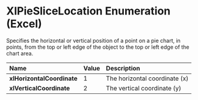 
# XlPieSliceLocation Enumeration (Excel)

Specifies the horizontal or vertical position of a point on a pie chart, in points, from the top or left edge of the object to the top or left edge of the chart area.



|**Name**|**Value**|**Description**|
|:-----|:-----|:-----|
| **xlHorizontalCoordinate**|1|The horizontal coordinate (x)|
| **xlVerticalCoordinate**|2|The vertical coordinate (y)|
